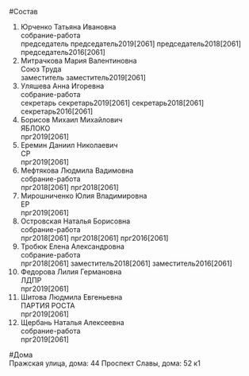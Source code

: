 #Состав  
1. Юрченко Татьяна Ивановна  
    собрание-работа  
    председатель председатель2019[2061] председатель2018[2061] председатель2016[2061]  
2. Митрачкова Мария Валентиновна  
    Союз Труда  
    заместитель заместитель2019[2061]  
3. Уляшева Анна Игоревна  
    собрание-работа  
    секретарь секретарь2019[2061] секретарь2018[2061] секретарь2016[2061]  
4. Борисов Михаил Михайлович  
    ЯБЛОКО  
    прг2019[2061]  
5. Еремин Даниил Николаевич  
    СР  
    прг2019[2061]  
6. Мефтякова Людмила Вадимовна  
    собрание-работа  
    прг2018[2061] прг2018[2061]  
7. Мирошниченко Юлия Владимировна  
    ЕР  
    прг2019[2061]  
8. Островская Наталья Борисовна  
    собрание-работа  
    прг2018[2061] прг2018[2061] прг2016[2061]  
9. Тробюк Елена Александровна  
    собрание-работа  
    прг2018[2061] заместитель2018[2061] заместитель2016[2061]  
10. Федорова Лилия Германовна  
    ЛДПР  
    прг2019[2061]  
11. Шитова Людмила Евгеньевна  
    ПАРТИЯ РОСТА  
    прг2019[2061]  
12. Щербань Наталья Алексеевна  
    собрание-работа  
    прг2019[2061]  

#Дома  
Пражская улица, дома: 44 Проспект Славы, дома: 52 к1  
  
